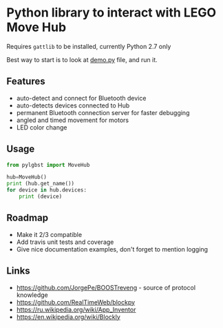 # Python library to interact with LEGO Move Hub

Requires `gattlib` to be installed, currently Python 2.7 only

Best way to start is to look at [demo.py](demo.py) file, and run it.

## Features

- auto-detect and connect for Bluetooth device
- auto-detects devices connected to Hub
- permanent Bluetooth connection server for faster debugging
- angled and timed movement for motors
- LED color change

## Usage

```python
from pylgbst import MoveHub

hub=MoveHub()
print (hub.get_name())
for device in hub.devices:
    print (device)
```

## Roadmap

- Make it 2/3 compatible
- Add travis unit tests and coverage
- Give nice documentation examples, don't forget to mention logging

## Links

- https://github.com/JorgePe/BOOSTreveng - source of protocol knowledge
- https://github.com/RealTimeWeb/blockpy
- https://ru.wikipedia.org/wiki/App_Inventor
- https://en.wikipedia.org/wiki/Blockly

